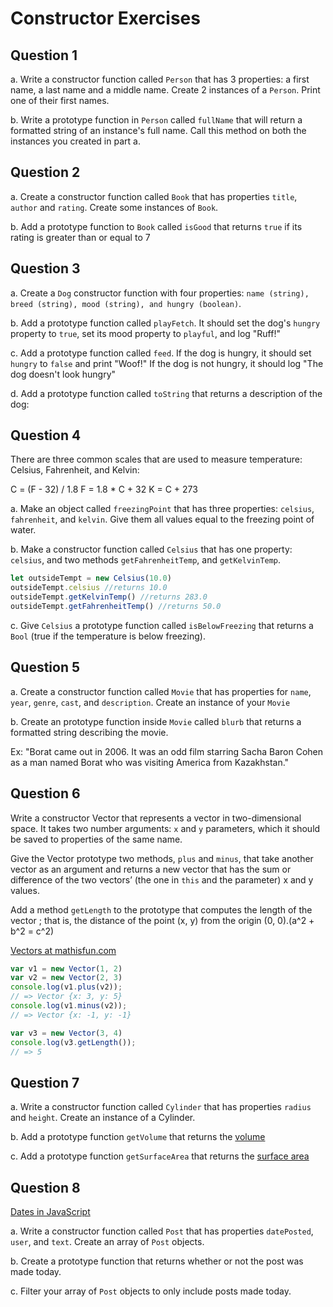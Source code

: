 # Constructor Exercises

## Question 1

a. Write a constructor function called `Person` that has 3 properties: a first name, a last name and a middle name. Create 2 instances of a `Person`. Print one of their first names.


b. Write a prototype function in `Person` called `fullName` that will return a formatted string of an instance's full name. Call this method on both the instances you created in part a.


## Question 2

a. Create a constructor function called `Book` that has properties `title`, `author` and `rating`. Create some instances of `Book`.


b. Add a prototype function to `Book` called `isGood` that returns `true` if its rating is greater than or equal to 7

## Question 3

a. Create a `Dog` constructor function with four properties: `name (string), breed (string), mood (string), and hungry (boolean)`.

b. Add a prototype function called `playFetch`. It should set the dog's `hungry` property to `true`, set its mood property to `playful`, and log "Ruff!"

c. Add a prototype function called `feed`. If the dog is hungry, it should set `hungry` to `false` and print "Woof!" If the dog is not hungry, it should log "The dog doesn't look hungry"

d. Add a prototype function called `toString` that returns a description of the dog:

## Question 4

There are three common scales that are used to measure temperature: Celsius, Fahrenheit, and Kelvin:

C = (F - 32) / 1.8
F = 1.8 * C + 32
K = C + 273

a. Make an object called `freezingPoint` that has three properties: `celsius`, `fahrenheit`, and `kelvin`. Give them all values equal to the freezing point of water.


b. Make a constructor function called `Celsius` that has one property: `celsius`, and two methods `getFahrenheitTemp`, and `getKelvinTemp`.

```js
let outsideTempt = new Celsius(10.0)
outsideTempt.celsius //returns 10.0
outsideTempt.getKelvinTemp() //returns 283.0
outsideTempt.getFahrenheitTemp() //returns 50.0
```

c. Give `Celsius` a prototype function called `isBelowFreezing` that returns a `Bool` (true if the temperature is below freezing).

## Question 5

a. Create a constructor function called `Movie` that has properties for `name`, `year`, `genre`, `cast`, and `description`. Create an instance of your `Movie`

b. Create an prototype function inside `Movie` called `blurb` that returns a formatted string describing the movie.

Ex: "Borat came out in 2006. It was an odd film starring Sacha Baron Cohen as a man named Borat who was visiting America from Kazakhstan."


## Question 6
 
Write a constructor Vector that represents a vector in two-dimensional space.
It takes two number arguments: `x` and `y` parameters, which it should be saved to properties of the same name.

Give the Vector prototype two methods, `plus` and `minus`, that take another vector as an argument and
returns a new vector that has the sum or difference of the two vectors’ (the one in `this` and the parameter) x and y values.

Add a method `getLength` to the prototype that computes the length of the vector ;
that is, the distance of the point (x, y) from the origin (0, 0).(a^2 + b^2 = c^2)

[Vectors at mathisfun.com](https://www.mathsisfun.com/algebra/vectors.html)

```js
var v1 = new Vector(1, 2)
var v2 = new Vector(2, 3)
console.log(v1.plus(v2));
// => Vector {x: 3, y: 5}
console.log(v1.minus(v2));
// => Vector {x: -1, y: -1}

var v3 = new Vector(3, 4)
console.log(v3.getLength());
// => 5
```

## Question 7

a. Write a constructor function called `Cylinder` that has properties `radius` and `height`.  Create an instance of a Cylinder.

b. Add a prototype function `getVolume` that returns the [volume](https://www.mathopenref.com/cylindervolume.html)

c. Add a prototype function `getSurfaceArea` that returns the [surface area](https://www.mathopenref.com/cylinderareamain.html)

## Question 8

[Dates in JavaScript](https://www.digitalocean.com/community/tutorials/understanding-date-and-time-in-javascript#targetText=The%20Date%20object%20is%20a,the%20current%20date%20and%20time.)

a. Write a constructor function called `Post` that has properties `datePosted`, `user`, and `text`.  Create an array of `Post` objects.

b. Create a prototype function that returns whether or not the post was made today.

c. Filter your array of `Post` objects to only include posts made today.

